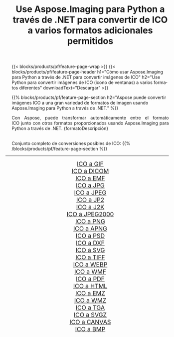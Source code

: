﻿---
title: Use Aspose.Imaging para Python a través de .NET para convertir de ICO a varios formatos adicionales permitidos 
weight: 3920
url: /es/python-net/conversion/from/ico/ 
lang: es
langdirlevel: 2
locales: zh-hans,ja,it,ru,de,es,fr,nl,id,lt,pl,pt,vi,tr,ko,zh-hant,ar,hi,th,sv,cs,uk,he
description: Puede transformar rápidamente de ICO(icono de ventanas) a varios formatos usando Aspose.Imaging para Python a través de .NET.
---

{{< blocks/products/pf/feature-page-wrap >}}
{{< blocks/products/pf/feature-page-header h1="Cómo usar Aspose.Imaging para Python a través de .NET para convertir imágenes de ICO" h2="Use Python para convertir imágenes de ICO (icono de ventanas) a varios formatos diferentes" downloadText="Descargar" >}}


{{% blocks/products/pf/feature-page-section  h2="Aspose puede convertir imágenes ICO a una gran variedad de formatos de imagen usando Aspose.Imaging para Python a través de .NET." %}}
<p align=justify>Con Aspose, puede transformar automáticamente entre el formato ICO junto con otros formatos proporcionados usando Aspose.Imaging para Python a través de .NET. {formatoDescripción}</p>
<br/>
Conjunto completo de conversiones posibles de ICO:
{{% /blocks/products/pf/feature-page-section %}}
<div class="container-fluid productfamilypage bg-gray">
    <div class="convertypes bg-gray agp-content section">
        <div class="container">
		<hr style="margin-left:-20px;"/>
		<div class="row other-converters" style="gap: 10px;font-size: 19px;text-align:center;">
		    <div class='col-md-2 other-converter remove-lp remove-rp'><a href="/imaging/es/python-net/conversion/ico-to-gif/" style="padding:15px;">ICO a GIF</a></div><div class='col-md-2 other-converter remove-lp remove-rp'><a href="/imaging/es/python-net/conversion/ico-to-dicom/" style="padding:15px;">ICO a DICOM</a></div><div class='col-md-2 other-converter remove-lp remove-rp'><a href="/imaging/es/python-net/conversion/ico-to-emf/" style="padding:15px;">ICO a EMF</a></div><div class='col-md-2 other-converter remove-lp remove-rp'><a href="/imaging/es/python-net/conversion/ico-to-jpg/" style="padding:15px;">ICO a JPG</a></div><div class='col-md-2 other-converter remove-lp remove-rp'><a href="/imaging/es/python-net/conversion/ico-to-jpeg/" style="padding:15px;">ICO a JPEG</a></div><div class='col-md-2 other-converter remove-lp remove-rp'><a href="/imaging/es/python-net/conversion/ico-to-jp2/" style="padding:15px;">ICO a JP2</a></div><div class='col-md-2 other-converter remove-lp remove-rp'><a href="/imaging/es/python-net/conversion/ico-to-j2k/" style="padding:15px;">ICO a J2K</a></div><div class='col-md-2 other-converter remove-lp remove-rp'><a href="/imaging/es/python-net/conversion/ico-to-jpeg2000/" style="padding:15px;">ICO a JPEG2000</a></div><div class='col-md-2 other-converter remove-lp remove-rp'><a href="/imaging/es/python-net/conversion/ico-to-png/" style="padding:15px;">ICO a PNG</a></div><div class='col-md-2 other-converter remove-lp remove-rp'><a href="/imaging/es/python-net/conversion/ico-to-apng/" style="padding:15px;">ICO a APNG</a></div><div class='col-md-2 other-converter remove-lp remove-rp'><a href="/imaging/es/python-net/conversion/ico-to-psd/" style="padding:15px;">ICO a PSD</a></div><div class='col-md-2 other-converter remove-lp remove-rp'><a href="/imaging/es/python-net/conversion/ico-to-dxf/" style="padding:15px;">ICO a DXF</a></div><div class='col-md-2 other-converter remove-lp remove-rp'><a href="/imaging/es/python-net/conversion/ico-to-svg/" style="padding:15px;">ICO a SVG</a></div><div class='col-md-2 other-converter remove-lp remove-rp'><a href="/imaging/es/python-net/conversion/ico-to-tiff/" style="padding:15px;">ICO a TIFF</a></div><div class='col-md-2 other-converter remove-lp remove-rp'><a href="/imaging/es/python-net/conversion/ico-to-webp/" style="padding:15px;">ICO a WEBP</a></div><div class='col-md-2 other-converter remove-lp remove-rp'><a href="/imaging/es/python-net/conversion/ico-to-wmf/" style="padding:15px;">ICO a WMF</a></div><div class='col-md-2 other-converter remove-lp remove-rp'><a href="/imaging/es/python-net/conversion/ico-to-pdf/" style="padding:15px;">ICO a PDF</a></div><div class='col-md-2 other-converter remove-lp remove-rp'><a href="/imaging/es/python-net/conversion/ico-to-html/" style="padding:15px;">ICO a HTML</a></div><div class='col-md-2 other-converter remove-lp remove-rp'><a href="/imaging/es/python-net/conversion/ico-to-emz/" style="padding:15px;">ICO a EMZ</a></div><div class='col-md-2 other-converter remove-lp remove-rp'><a href="/imaging/es/python-net/conversion/ico-to-wmz/" style="padding:15px;">ICO a WMZ</a></div><div class='col-md-2 other-converter remove-lp remove-rp'><a href="/imaging/es/python-net/conversion/ico-to-tga/" style="padding:15px;">ICO a TGA</a></div><div class='col-md-2 other-converter remove-lp remove-rp'><a href="/imaging/es/python-net/conversion/ico-to-svgz/" style="padding:15px;">ICO a SVGZ</a></div><div class='col-md-2 other-converter remove-lp remove-rp'><a href="/imaging/es/python-net/conversion/ico-to-canvas/" style="padding:15px;">ICO a CANVAS</a></div><div class='col-md-2 other-converter remove-lp remove-rp'><a href="/imaging/es/python-net/conversion/ico-to-bmp/" style="padding:15px;">ICO a BMP</a></div>
                </div>
        </div>
    </div>
</div>
<br/>


